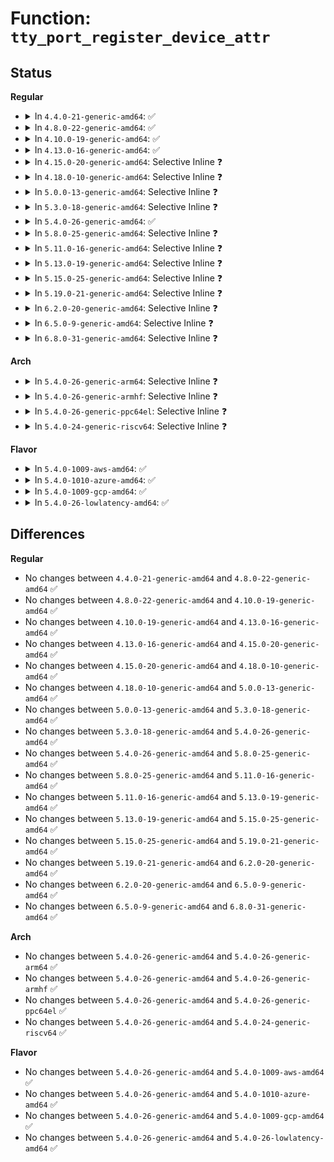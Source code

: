 # Function: <code>tty_port_register_device_attr</code>

## Status
<b>Regular</b>
<ul>
<li>
<details>
<summary>In <code>4.4.0-21-generic-amd64</code>: ✅</summary>

```c
struct device * tty_port_register_device_attr(struct tty_port * port, struct tty_driver * driver, unsigned int index, struct device * device, void * drvdata, const struct attribute_group * * attr_grp)
```

```json
{
  "name": "tty_port_register_device_attr",
  "collision_type": "Unique Global",
  "inline_type": "No",
  "funcs": [
    {
      "addr": 18446744071584002224,
      "name": "tty_port_register_device_attr",
      "external": true,
      "loc": "drivers/tty/tty_port.c:88",
      "file": "drivers/tty/tty_port.c",
      "inline": "seen, unknown",
      "caller_inline": [],
      "caller_func": [
        "drivers/tty/serial/serial_core.c:uart_add_one_port"
      ]
    }
  ],
  "symbols": [
    {
      "addr": 18446744071584002224,
      "name": "tty_port_register_device_attr",
      "section": ".text",
      "bind": "STB_GLOBAL",
      "size": 69
    }
  ]
}
```
</details>
</li>
<li>
<details>
<summary>In <code>4.8.0-22-generic-amd64</code>: ✅</summary>

```c
struct device * tty_port_register_device_attr(struct tty_port * port, struct tty_driver * driver, unsigned int index, struct device * device, void * drvdata, const struct attribute_group * * attr_grp)
```

```json
{
  "name": "tty_port_register_device_attr",
  "collision_type": "Unique Global",
  "inline_type": "No",
  "funcs": [
    {
      "addr": 18446744071584333632,
      "name": "tty_port_register_device_attr",
      "external": true,
      "loc": "drivers/tty/tty_port.c:88",
      "file": "drivers/tty/tty_port.c",
      "inline": "seen, unknown",
      "caller_inline": [],
      "caller_func": [
        "drivers/tty/serial/serial_core.c:uart_add_one_port"
      ]
    }
  ],
  "symbols": [
    {
      "addr": 18446744071584333632,
      "name": "tty_port_register_device_attr",
      "section": ".text",
      "bind": "STB_GLOBAL",
      "size": 69
    }
  ]
}
```
</details>
</li>
<li>
<details>
<summary>In <code>4.10.0-19-generic-amd64</code>: ✅</summary>

```c
struct device * tty_port_register_device_attr(struct tty_port * port, struct tty_driver * driver, unsigned int index, struct device * device, void * drvdata, const struct attribute_group * * attr_grp)
```

```json
{
  "name": "tty_port_register_device_attr",
  "collision_type": "Unique Global",
  "inline_type": "No",
  "funcs": [
    {
      "addr": 18446744071584515488,
      "name": "tty_port_register_device_attr",
      "external": true,
      "loc": "drivers/tty/tty_port.c:88",
      "file": "drivers/tty/tty_port.c",
      "inline": "seen, unknown",
      "caller_inline": [],
      "caller_func": [
        "drivers/tty/serial/serial_core.c:uart_add_one_port"
      ]
    }
  ],
  "symbols": [
    {
      "addr": 18446744071584515488,
      "name": "tty_port_register_device_attr",
      "section": ".text",
      "bind": "STB_GLOBAL",
      "size": 69
    }
  ]
}
```
</details>
</li>
<li>
<details>
<summary>In <code>4.13.0-16-generic-amd64</code>: ✅</summary>

```c
struct device * tty_port_register_device_attr(struct tty_port * port, struct tty_driver * driver, unsigned int index, struct device * device, void * drvdata, const struct attribute_group * * attr_grp)
```

```json
{
  "name": "tty_port_register_device_attr",
  "collision_type": "Unique Global",
  "inline_type": "No",
  "funcs": [
    {
      "addr": 18446744071584595088,
      "name": "tty_port_register_device_attr",
      "external": true,
      "loc": "drivers/tty/tty_port.c:127",
      "file": "drivers/tty/tty_port.c",
      "inline": "seen, unknown",
      "caller_inline": [],
      "caller_func": [
        "drivers/tty/tty_port.c:tty_port_register_device"
      ]
    }
  ],
  "symbols": [
    {
      "addr": 18446744071584595088,
      "name": "tty_port_register_device_attr",
      "section": ".text",
      "bind": "STB_GLOBAL",
      "size": 64
    }
  ]
}
```
</details>
</li>
<li>
<details>
<summary>In <code>4.15.0-20-generic-amd64</code>: Selective Inline ❓</summary>

```c
struct device * tty_port_register_device_attr(struct tty_port * port, struct tty_driver * driver, unsigned int index, struct device * device, void * drvdata, const struct attribute_group * * attr_grp)
```

```json
{
  "name": "tty_port_register_device_attr",
  "collision_type": "Unique Global",
  "inline_type": "Selective",
  "funcs": [
    {
      "addr": 18446744071585007223,
      "name": "tty_port_register_device_attr",
      "external": true,
      "loc": "drivers/tty/tty_port.c:128",
      "file": "drivers/tty/tty_port.c",
      "inline": "not declared, inlined",
      "caller_inline": [
        "drivers/tty/tty_port.c:tty_port_register_device"
      ],
      "caller_func": []
    }
  ],
  "symbols": [
    {
      "addr": 18446744071585007120,
      "name": "tty_port_register_device_attr",
      "section": ".text",
      "bind": "STB_GLOBAL",
      "size": 69
    }
  ]
}
```
</details>
</li>
<li>
<details>
<summary>In <code>4.18.0-10-generic-amd64</code>: Selective Inline ❓</summary>

```c
struct device * tty_port_register_device_attr(struct tty_port * port, struct tty_driver * driver, unsigned int index, struct device * device, void * drvdata, const struct attribute_group * * attr_grp)
```

```json
{
  "name": "tty_port_register_device_attr",
  "collision_type": "Unique Global",
  "inline_type": "Selective",
  "funcs": [
    {
      "addr": 18446744071585241349,
      "name": "tty_port_register_device_attr",
      "external": true,
      "loc": "drivers/tty/tty_port.c:128",
      "file": "drivers/tty/tty_port.c",
      "inline": "not declared, inlined",
      "caller_inline": [
        "drivers/tty/tty_port.c:tty_port_register_device"
      ],
      "caller_func": []
    }
  ],
  "symbols": [
    {
      "addr": 18446744071585241264,
      "name": "tty_port_register_device_attr",
      "section": ".text",
      "bind": "STB_GLOBAL",
      "size": 69
    }
  ]
}
```
</details>
</li>
<li>
<details>
<summary>In <code>5.0.0-13-generic-amd64</code>: Selective Inline ❓</summary>

```c
struct device * tty_port_register_device_attr(struct tty_port * port, struct tty_driver * driver, unsigned int index, struct device * device, void * drvdata, const struct attribute_group * * attr_grp)
```

```json
{
  "name": "tty_port_register_device_attr",
  "collision_type": "Unique Global",
  "inline_type": "Selective",
  "funcs": [
    {
      "addr": 18446744071585360757,
      "name": "tty_port_register_device_attr",
      "external": true,
      "loc": "drivers/tty/tty_port.c:128",
      "file": "drivers/tty/tty_port.c",
      "inline": "not declared, inlined",
      "caller_inline": [
        "drivers/tty/tty_port.c:tty_port_register_device"
      ],
      "caller_func": []
    }
  ],
  "symbols": [
    {
      "addr": 18446744071585360672,
      "name": "tty_port_register_device_attr",
      "section": ".text",
      "bind": "STB_GLOBAL",
      "size": 69
    }
  ]
}
```
</details>
</li>
<li>
<details>
<summary>In <code>5.3.0-18-generic-amd64</code>: Selective Inline ❓</summary>

```c
struct device * tty_port_register_device_attr(struct tty_port * port, struct tty_driver * driver, unsigned int index, struct device * device, void * drvdata, const struct attribute_group * * attr_grp)
```

```json
{
  "name": "tty_port_register_device_attr",
  "collision_type": "Unique Global",
  "inline_type": "Selective",
  "funcs": [
    {
      "addr": 18446744071585574389,
      "name": "tty_port_register_device_attr",
      "external": true,
      "loc": "drivers/tty/tty_port.c:128",
      "file": "drivers/tty/tty_port.c",
      "inline": "not declared, inlined",
      "caller_inline": [
        "drivers/tty/tty_port.c:tty_port_register_device"
      ],
      "caller_func": []
    }
  ],
  "symbols": [
    {
      "addr": 18446744071585574304,
      "name": "tty_port_register_device_attr",
      "section": ".text",
      "bind": "STB_GLOBAL",
      "size": 69
    }
  ]
}
```
</details>
</li>
<li>
<details>
<summary>In <code>5.4.0-26-generic-amd64</code>: ✅</summary>

```c
struct device * tty_port_register_device_attr(struct tty_port * port, struct tty_driver * driver, unsigned int index, struct device * device, void * drvdata, const struct attribute_group * * attr_grp)
```

```json
{
  "name": "tty_port_register_device_attr",
  "collision_type": "Unique Global",
  "inline_type": "No",
  "funcs": [
    {
      "addr": 18446744071585715312,
      "name": "tty_port_register_device_attr",
      "external": true,
      "loc": "drivers/tty/tty_port.c:129",
      "file": "drivers/tty/tty_port.c",
      "inline": "seen, unknown",
      "caller_inline": [],
      "caller_func": [
        "drivers/tty/tty_port.c:tty_port_register_device"
      ]
    }
  ],
  "symbols": [
    {
      "addr": 18446744071585715312,
      "name": "tty_port_register_device_attr",
      "section": ".text",
      "bind": "STB_GLOBAL",
      "size": 61
    }
  ]
}
```
</details>
</li>
<li>
<details>
<summary>In <code>5.8.0-25-generic-amd64</code>: Selective Inline ❓</summary>

```c
struct device * tty_port_register_device_attr(struct tty_port * port, struct tty_driver * driver, unsigned int index, struct device * device, void * drvdata, const struct attribute_group * * attr_grp)
```

```json
{
  "name": "tty_port_register_device_attr",
  "collision_type": "Unique Global",
  "inline_type": "Selective",
  "funcs": [
    {
      "addr": 18446744071586446117,
      "name": "tty_port_register_device_attr",
      "external": true,
      "loc": "drivers/tty/tty_port.c:129",
      "file": "drivers/tty/tty_port.c",
      "inline": "not declared, inlined",
      "caller_inline": [
        "drivers/tty/tty_port.c:tty_port_register_device"
      ],
      "caller_func": []
    }
  ],
  "symbols": [
    {
      "addr": 18446744071586446176,
      "name": "tty_port_register_device_attr",
      "section": ".text",
      "bind": "STB_GLOBAL",
      "size": 61
    }
  ]
}
```
</details>
</li>
<li>
<details>
<summary>In <code>5.11.0-16-generic-amd64</code>: Selective Inline ❓</summary>

```c
struct device * tty_port_register_device_attr(struct tty_port * port, struct tty_driver * driver, unsigned int index, struct device * device, void * drvdata, const struct attribute_group * * attr_grp)
```

```json
{
  "name": "tty_port_register_device_attr",
  "collision_type": "Unique Global",
  "inline_type": "Selective",
  "funcs": [
    {
      "addr": 18446744071586560673,
      "name": "tty_port_register_device_attr",
      "external": true,
      "loc": "drivers/tty/tty_port.c:129",
      "file": "drivers/tty/tty_port.c",
      "inline": "not declared, inlined",
      "caller_inline": [
        "drivers/tty/tty_port.c:tty_port_register_device"
      ],
      "caller_func": []
    }
  ],
  "symbols": [
    {
      "addr": 18446744071586560592,
      "name": "tty_port_register_device_attr",
      "section": ".text",
      "bind": "STB_GLOBAL",
      "size": 61
    }
  ]
}
```
</details>
</li>
<li>
<details>
<summary>In <code>5.13.0-19-generic-amd64</code>: Selective Inline ❓</summary>

```c
struct device * tty_port_register_device_attr(struct tty_port * port, struct tty_driver * driver, unsigned int index, struct device * device, void * drvdata, const struct attribute_group * * attr_grp)
```

```json
{
  "name": "tty_port_register_device_attr",
  "collision_type": "Unique Global",
  "inline_type": "Selective",
  "funcs": [
    {
      "addr": 18446744071586445569,
      "name": "tty_port_register_device_attr",
      "external": true,
      "loc": "drivers/tty/tty_port.c:130",
      "file": "drivers/tty/tty_port.c",
      "inline": "not declared, inlined",
      "caller_inline": [
        "drivers/tty/tty_port.c:tty_port_register_device"
      ],
      "caller_func": []
    }
  ],
  "symbols": [
    {
      "addr": 18446744071586445616,
      "name": "tty_port_register_device_attr",
      "section": ".text",
      "bind": "STB_GLOBAL",
      "size": 61
    }
  ]
}
```
</details>
</li>
<li>
<details>
<summary>In <code>5.15.0-25-generic-amd64</code>: Selective Inline ❓</summary>

```c
struct device * tty_port_register_device_attr(struct tty_port * port, struct tty_driver * driver, unsigned int index, struct device * device, void * drvdata, const struct attribute_group * * attr_grp)
```

```json
{
  "name": "tty_port_register_device_attr",
  "collision_type": "Unique Global",
  "inline_type": "Selective",
  "funcs": [
    {
      "addr": 18446744071586972001,
      "name": "tty_port_register_device_attr",
      "external": true,
      "loc": "drivers/tty/tty_port.c:130",
      "file": "drivers/tty/tty_port.c",
      "inline": "not declared, inlined",
      "caller_inline": [
        "drivers/tty/tty_port.c:tty_port_register_device"
      ],
      "caller_func": []
    }
  ],
  "symbols": [
    {
      "addr": 18446744071586970192,
      "name": "tty_port_register_device_attr",
      "section": ".text",
      "bind": "STB_GLOBAL",
      "size": 61
    }
  ]
}
```
</details>
</li>
<li>
<details>
<summary>In <code>5.19.0-21-generic-amd64</code>: Selective Inline ❓</summary>

```c
struct device * tty_port_register_device_attr(struct tty_port * port, struct tty_driver * driver, unsigned int index, struct device * device, void * drvdata, const struct attribute_group * * attr_grp)
```

```json
{
  "name": "tty_port_register_device_attr",
  "collision_type": "Unique Global",
  "inline_type": "Selective",
  "funcs": [
    {
      "addr": 18446744071588268049,
      "name": "tty_port_register_device_attr",
      "external": true,
      "loc": "drivers/tty/tty_port.c:139",
      "file": "drivers/tty/tty_port.c",
      "inline": "not declared, inlined",
      "caller_inline": [
        "drivers/tty/tty_port.c:tty_port_register_device"
      ],
      "caller_func": []
    }
  ],
  "symbols": [
    {
      "addr": 18446744071588266112,
      "name": "tty_port_register_device_attr",
      "section": ".text",
      "bind": "STB_GLOBAL",
      "size": 103
    }
  ]
}
```
</details>
</li>
<li>
<details>
<summary>In <code>6.2.0-20-generic-amd64</code>: Selective Inline ❓</summary>

```c
struct device * tty_port_register_device_attr(struct tty_port * port, struct tty_driver * driver, unsigned int index, struct device * device, void * drvdata, const struct attribute_group * * attr_grp)
```

```json
{
  "name": "tty_port_register_device_attr",
  "collision_type": "Unique Global",
  "inline_type": "Selective",
  "funcs": [
    {
      "addr": 18446744071589682817,
      "name": "tty_port_register_device_attr",
      "external": true,
      "loc": "drivers/tty/tty_port.c:160",
      "file": "drivers/tty/tty_port.c",
      "inline": "not declared, inlined",
      "caller_inline": [
        "drivers/tty/tty_port.c:tty_port_register_device"
      ],
      "caller_func": []
    }
  ],
  "symbols": [
    {
      "addr": 18446744071589680656,
      "name": "tty_port_register_device_attr",
      "section": ".text",
      "bind": "STB_GLOBAL",
      "size": 103
    }
  ]
}
```
</details>
</li>
<li>
<details>
<summary>In <code>6.5.0-9-generic-amd64</code>: Selective Inline ❓</summary>

```c
struct device * tty_port_register_device_attr(struct tty_port * port, struct tty_driver * driver, unsigned int index, struct device * device, void * drvdata, const struct attribute_group * * attr_grp)
```

```json
{
  "name": "tty_port_register_device_attr",
  "collision_type": "Unique Global",
  "inline_type": "Selective",
  "funcs": [
    {
      "addr": 18446744071589987425,
      "name": "tty_port_register_device_attr",
      "external": true,
      "loc": "drivers/tty/tty_port.c:160",
      "file": "drivers/tty/tty_port.c",
      "inline": "not declared, inlined",
      "caller_inline": [
        "drivers/tty/tty_port.c:tty_port_register_device"
      ],
      "caller_func": []
    }
  ],
  "symbols": [
    {
      "addr": 18446744071589985264,
      "name": "tty_port_register_device_attr",
      "section": ".text",
      "bind": "STB_GLOBAL",
      "size": 103
    }
  ]
}
```
</details>
</li>
<li>
<details>
<summary>In <code>6.8.0-31-generic-amd64</code>: Selective Inline ❓</summary>

```c
struct device * tty_port_register_device_attr(struct tty_port * port, struct tty_driver * driver, unsigned int index, struct device * device, void * drvdata, const struct attribute_group * * attr_grp)
```

```json
{
  "name": "tty_port_register_device_attr",
  "collision_type": "Unique Global",
  "inline_type": "Selective",
  "funcs": [
    {
      "addr": 18446744071590325937,
      "name": "tty_port_register_device_attr",
      "external": true,
      "loc": "drivers/tty/tty_port.c:158",
      "file": "drivers/tty/tty_port.c",
      "inline": "not declared, inlined",
      "caller_inline": [
        "drivers/tty/tty_port.c:tty_port_register_device"
      ],
      "caller_func": []
    }
  ],
  "symbols": [
    {
      "addr": 18446744071590323776,
      "name": "tty_port_register_device_attr",
      "section": ".text",
      "bind": "STB_GLOBAL",
      "size": 103
    }
  ]
}
```
</details>
</li>
</ul>
<b>Arch</b>
<ul>
<li>
<details>
<summary>In <code>5.4.0-26-generic-arm64</code>: Selective Inline ❓</summary>

```c
struct device * tty_port_register_device_attr(struct tty_port * port, struct tty_driver * driver, unsigned int index, struct device * device, void * drvdata, const struct attribute_group * * attr_grp)
```

```json
{
  "name": "tty_port_register_device_attr",
  "collision_type": "Unique Global",
  "inline_type": "Selective",
  "funcs": [
    {
      "addr": 18446603336498405120,
      "name": "tty_port_register_device_attr",
      "external": true,
      "loc": "drivers/tty/tty_port.c:129",
      "file": "drivers/tty/tty_port.c",
      "inline": "not declared, inlined",
      "caller_inline": [
        "drivers/tty/tty_port.c:tty_port_register_device"
      ],
      "caller_func": []
    }
  ],
  "symbols": [
    {
      "addr": 18446603336498404968,
      "name": "tty_port_register_device_attr",
      "section": ".text",
      "bind": "STB_GLOBAL",
      "size": 112
    }
  ]
}
```
</details>
</li>
<li>
<details>
<summary>In <code>5.4.0-26-generic-armhf</code>: Selective Inline ❓</summary>

```c
struct device * tty_port_register_device_attr(struct tty_port * port, struct tty_driver * driver, unsigned int index, struct device * device, void * drvdata, const struct attribute_group * * attr_grp)
```

```json
{
  "name": "tty_port_register_device_attr",
  "collision_type": "Unique Global",
  "inline_type": "Selective",
  "funcs": [
    {
      "addr": 3231078976,
      "name": "tty_port_register_device_attr",
      "external": true,
      "loc": "drivers/tty/tty_port.c:129",
      "file": "drivers/tty/tty_port.c",
      "inline": "not declared, inlined",
      "caller_inline": [
        "drivers/tty/tty_port.c:tty_port_register_device"
      ],
      "caller_func": []
    }
  ],
  "symbols": [
    {
      "addr": 3231078876,
      "name": "tty_port_register_device_attr",
      "section": ".text",
      "bind": "STB_GLOBAL",
      "size": 76
    }
  ]
}
```
</details>
</li>
<li>
<details>
<summary>In <code>5.4.0-26-generic-ppc64el</code>: Selective Inline ❓</summary>

```c
struct device * tty_port_register_device_attr(struct tty_port * port, struct tty_driver * driver, unsigned int index, struct device * device, void * drvdata, const struct attribute_group * * attr_grp)
```

```json
{
  "name": "tty_port_register_device_attr",
  "collision_type": "Unique Global",
  "inline_type": "Selective",
  "funcs": [
    {
      "addr": 13835058055291589816,
      "name": "tty_port_register_device_attr",
      "external": true,
      "loc": "drivers/tty/tty_port.c:129",
      "file": "drivers/tty/tty_port.c",
      "inline": "not declared, inlined",
      "caller_inline": [
        "drivers/tty/tty_port.c:tty_port_register_device"
      ],
      "caller_func": []
    }
  ],
  "symbols": [
    {
      "addr": 13835058055291589648,
      "name": "tty_port_register_device_attr",
      "section": ".text",
      "bind": "STB_GLOBAL",
      "size": 120
    }
  ]
}
```
</details>
</li>
<li>
<details>
<summary>In <code>5.4.0-24-generic-riscv64</code>: Selective Inline ❓</summary>

```c
struct device * tty_port_register_device_attr(struct tty_port * port, struct tty_driver * driver, unsigned int index, struct device * device, void * drvdata, const struct attribute_group * * attr_grp)
```

```json
{
  "name": "tty_port_register_device_attr",
  "collision_type": "Unique Global",
  "inline_type": "Selective",
  "funcs": [
    {
      "addr": 18446743936276065298,
      "name": "tty_port_register_device_attr",
      "external": true,
      "loc": "drivers/tty/tty_port.c:129",
      "file": "drivers/tty/tty_port.c",
      "inline": "not declared, inlined",
      "caller_inline": [
        "drivers/tty/tty_port.c:tty_port_register_device"
      ],
      "caller_func": []
    }
  ],
  "symbols": [
    {
      "addr": 18446743936276065170,
      "name": "tty_port_register_device_attr",
      "section": ".text",
      "bind": "STB_GLOBAL",
      "size": 94
    }
  ]
}
```
</details>
</li>
</ul>
<b>Flavor</b>
<ul>
<li>
<details>
<summary>In <code>5.4.0-1009-aws-amd64</code>: ✅</summary>

```c
struct device * tty_port_register_device_attr(struct tty_port * port, struct tty_driver * driver, unsigned int index, struct device * device, void * drvdata, const struct attribute_group * * attr_grp)
```

```json
{
  "name": "tty_port_register_device_attr",
  "collision_type": "Unique Global",
  "inline_type": "No",
  "funcs": [
    {
      "addr": 18446744071585476336,
      "name": "tty_port_register_device_attr",
      "external": true,
      "loc": "drivers/tty/tty_port.c:129",
      "file": "drivers/tty/tty_port.c",
      "inline": "seen, unknown",
      "caller_inline": [],
      "caller_func": [
        "drivers/tty/tty_port.c:tty_port_register_device"
      ]
    }
  ],
  "symbols": [
    {
      "addr": 18446744071585476336,
      "name": "tty_port_register_device_attr",
      "section": ".text",
      "bind": "STB_GLOBAL",
      "size": 61
    }
  ]
}
```
</details>
</li>
<li>
<details>
<summary>In <code>5.4.0-1010-azure-amd64</code>: ✅</summary>

```c
struct device * tty_port_register_device_attr(struct tty_port * port, struct tty_driver * driver, unsigned int index, struct device * device, void * drvdata, const struct attribute_group * * attr_grp)
```

```json
{
  "name": "tty_port_register_device_attr",
  "collision_type": "Unique Global",
  "inline_type": "No",
  "funcs": [
    {
      "addr": 18446744071585346352,
      "name": "tty_port_register_device_attr",
      "external": true,
      "loc": "drivers/tty/tty_port.c:129",
      "file": "drivers/tty/tty_port.c",
      "inline": "seen, unknown",
      "caller_inline": [],
      "caller_func": [
        "drivers/tty/tty_port.c:tty_port_register_device"
      ]
    }
  ],
  "symbols": [
    {
      "addr": 18446744071585346352,
      "name": "tty_port_register_device_attr",
      "section": ".text",
      "bind": "STB_GLOBAL",
      "size": 61
    }
  ]
}
```
</details>
</li>
<li>
<details>
<summary>In <code>5.4.0-1009-gcp-amd64</code>: ✅</summary>

```c
struct device * tty_port_register_device_attr(struct tty_port * port, struct tty_driver * driver, unsigned int index, struct device * device, void * drvdata, const struct attribute_group * * attr_grp)
```

```json
{
  "name": "tty_port_register_device_attr",
  "collision_type": "Unique Global",
  "inline_type": "No",
  "funcs": [
    {
      "addr": 18446744071585665712,
      "name": "tty_port_register_device_attr",
      "external": true,
      "loc": "drivers/tty/tty_port.c:129",
      "file": "drivers/tty/tty_port.c",
      "inline": "seen, unknown",
      "caller_inline": [],
      "caller_func": [
        "drivers/tty/tty_port.c:tty_port_register_device"
      ]
    }
  ],
  "symbols": [
    {
      "addr": 18446744071585665712,
      "name": "tty_port_register_device_attr",
      "section": ".text",
      "bind": "STB_GLOBAL",
      "size": 61
    }
  ]
}
```
</details>
</li>
<li>
<details>
<summary>In <code>5.4.0-26-lowlatency-amd64</code>: ✅</summary>

```c
struct device * tty_port_register_device_attr(struct tty_port * port, struct tty_driver * driver, unsigned int index, struct device * device, void * drvdata, const struct attribute_group * * attr_grp)
```

```json
{
  "name": "tty_port_register_device_attr",
  "collision_type": "Unique Global",
  "inline_type": "No",
  "funcs": [
    {
      "addr": 18446744071585773824,
      "name": "tty_port_register_device_attr",
      "external": true,
      "loc": "drivers/tty/tty_port.c:129",
      "file": "drivers/tty/tty_port.c",
      "inline": "seen, unknown",
      "caller_inline": [],
      "caller_func": [
        "drivers/tty/tty_port.c:tty_port_register_device"
      ]
    }
  ],
  "symbols": [
    {
      "addr": 18446744071585773824,
      "name": "tty_port_register_device_attr",
      "section": ".text",
      "bind": "STB_GLOBAL",
      "size": 61
    }
  ]
}
```
</details>
</li>
</ul>

## Differences
<b>Regular</b>
<ul>
<li>
No changes between <code>4.4.0-21-generic-amd64</code> and <code>4.8.0-22-generic-amd64</code> ✅
</li>
<li>
No changes between <code>4.8.0-22-generic-amd64</code> and <code>4.10.0-19-generic-amd64</code> ✅
</li>
<li>
No changes between <code>4.10.0-19-generic-amd64</code> and <code>4.13.0-16-generic-amd64</code> ✅
</li>
<li>
No changes between <code>4.13.0-16-generic-amd64</code> and <code>4.15.0-20-generic-amd64</code> ✅
</li>
<li>
No changes between <code>4.15.0-20-generic-amd64</code> and <code>4.18.0-10-generic-amd64</code> ✅
</li>
<li>
No changes between <code>4.18.0-10-generic-amd64</code> and <code>5.0.0-13-generic-amd64</code> ✅
</li>
<li>
No changes between <code>5.0.0-13-generic-amd64</code> and <code>5.3.0-18-generic-amd64</code> ✅
</li>
<li>
No changes between <code>5.3.0-18-generic-amd64</code> and <code>5.4.0-26-generic-amd64</code> ✅
</li>
<li>
No changes between <code>5.4.0-26-generic-amd64</code> and <code>5.8.0-25-generic-amd64</code> ✅
</li>
<li>
No changes between <code>5.8.0-25-generic-amd64</code> and <code>5.11.0-16-generic-amd64</code> ✅
</li>
<li>
No changes between <code>5.11.0-16-generic-amd64</code> and <code>5.13.0-19-generic-amd64</code> ✅
</li>
<li>
No changes between <code>5.13.0-19-generic-amd64</code> and <code>5.15.0-25-generic-amd64</code> ✅
</li>
<li>
No changes between <code>5.15.0-25-generic-amd64</code> and <code>5.19.0-21-generic-amd64</code> ✅
</li>
<li>
No changes between <code>5.19.0-21-generic-amd64</code> and <code>6.2.0-20-generic-amd64</code> ✅
</li>
<li>
No changes between <code>6.2.0-20-generic-amd64</code> and <code>6.5.0-9-generic-amd64</code> ✅
</li>
<li>
No changes between <code>6.5.0-9-generic-amd64</code> and <code>6.8.0-31-generic-amd64</code> ✅
</li>
</ul>
<b>Arch</b>
<ul>
<li>
No changes between <code>5.4.0-26-generic-amd64</code> and <code>5.4.0-26-generic-arm64</code> ✅
</li>
<li>
No changes between <code>5.4.0-26-generic-amd64</code> and <code>5.4.0-26-generic-armhf</code> ✅
</li>
<li>
No changes between <code>5.4.0-26-generic-amd64</code> and <code>5.4.0-26-generic-ppc64el</code> ✅
</li>
<li>
No changes between <code>5.4.0-26-generic-amd64</code> and <code>5.4.0-24-generic-riscv64</code> ✅
</li>
</ul>
<b>Flavor</b>
<ul>
<li>
No changes between <code>5.4.0-26-generic-amd64</code> and <code>5.4.0-1009-aws-amd64</code> ✅
</li>
<li>
No changes between <code>5.4.0-26-generic-amd64</code> and <code>5.4.0-1010-azure-amd64</code> ✅
</li>
<li>
No changes between <code>5.4.0-26-generic-amd64</code> and <code>5.4.0-1009-gcp-amd64</code> ✅
</li>
<li>
No changes between <code>5.4.0-26-generic-amd64</code> and <code>5.4.0-26-lowlatency-amd64</code> ✅
</li>
</ul>
